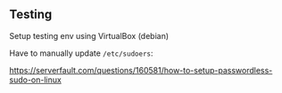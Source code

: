 Testing
-------

Setup testing env using VirtualBox (debian)

Have to manually update `/etc/sudoers`:

https://serverfault.com/questions/160581/how-to-setup-passwordless-sudo-on-linux

